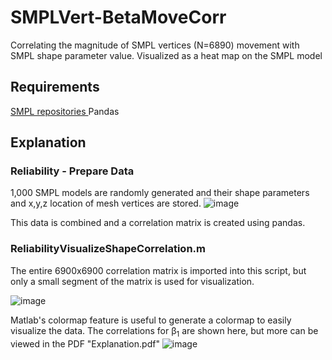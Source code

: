 # SMPLVert-BetaMoveCorr
Correlating the magnitude of SMPL vertices (N=6890) movement with SMPL shape parameter value. Visualized as a heat map on the SMPL model 

## Requirements
[SMPL repositories ](https://smpl.is.tue.mpg.de/)
Pandas

## Explanation
### Reliability - Prepare Data

1,000 SMPL models are randomly generated and their shape parameters and x,y,z location of mesh vertices are stored.
![image](https://github.com/EmmaRYoung/SMPLVert-BetaMoveCorr/assets/67296859/3d4394fe-a84b-4d8e-9ca5-b28921abd663)

This data is combined and a correlation matrix is created using pandas. 

### ReliabilityVisualizeShapeCorrelation.m

The entire 6900x6900 correlation matrix is imported into this script, but only a small segment of the matrix is used for visualization.

![image](https://github.com/EmmaRYoung/SMPLVert-BetaMoveCorr/assets/67296859/74cf47b0-d1ca-4e00-928e-477dacbd4e15)

Matlab's colormap feature is useful to generate a colormap to easily visualize the data. The correlations for &beta;<sub>1</sub> are shown here, but more can be viewed in the PDF "Explanation.pdf"
![image](https://github.com/EmmaRYoung/SMPLVert-BetaMoveCorr/assets/67296859/b9cb8e26-045c-4f1a-8626-9370978f7a0e)



